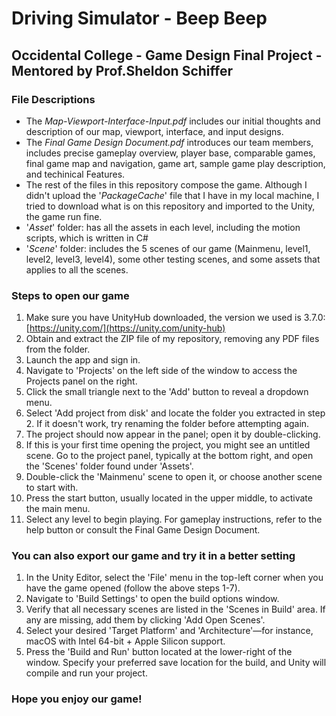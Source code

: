 # Driving Simulator - Beep Beep
## Occidental College - Game Design Final Project - Mentored by Prof.Sheldon Schiffer
### File Descriptions
- The _Map-Viewport-Interface-Input.pdf_ includes our initial thoughts and description of our map, viewport, interface, and input designs.
- The _Final Game Design Document.pdf_ introduces our team members, includes precise gameplay overview, player base, comparable games, final game map and navigation, game art, sample game play description, and techinical Features.
- The rest of the files in this repository compose the game. Although I didn't upload the '_PackageCache_' file that I have in my local machine, I tried to download what is on this repository and imported to the Unity, the game run fine.
- '_Asset_' folder: has all the assets in each level, including the motion scripts, which is written in C#
- '_Scene_' folder: includes the 5 scenes of our game (Mainmenu, level1, level2, level3, level4), some other testing scenes, and some assets that applies to all the scenes.
### Steps to open our game 
1. Make sure you have UnityHub downloaded, the version we used is 3.7.0: [https://unity.com/](https://unity.com/unity-hub)
2. Obtain and extract the ZIP file of my repository, removing any PDF files from the folder.
3. Launch the app and sign in.
4. Navigate to 'Projects' on the left side of the window to access the Projects panel on the right.
5. Click the small triangle next to the 'Add' button to reveal a dropdown menu.
6. Select 'Add project from disk' and locate the folder you extracted in step 2. If it doesn't work, try renaming the folder before attempting again.
7. The project should now appear in the panel; open it by double-clicking.
8. If this is your first time opening the project, you might see an untitled scene. Go to the project panel, typically at the bottom right, and open the 'Scenes' folder found under 'Assets'.
9. Double-click the 'Mainmenu' scene to open it, or choose another scene to start with.
10. Press the start button, usually located in the upper middle, to activate the main menu.
11. Select any level to begin playing. For gameplay instructions, refer to the help button or consult the Final Game Design Document.

### You can also export our game and try it in a better setting
1. In the Unity Editor, select the 'File' menu in the top-left corner when you have the game opened (follow the above steps 1-7).
2. Navigate to 'Build Settings' to open the build options window.
3. Verify that all necessary scenes are listed in the 'Scenes in Build' area. If any are missing, add them by clicking 'Add Open Scenes'.
4. Select your desired 'Target Platform' and 'Architecture'—for instance, macOS with Intel 64-bit + Apple Silicon support.
5. Press the 'Build and Run' button located at the lower-right of the window. Specify your preferred save location for the build, and Unity will compile and run your project.
### Hope you enjoy our game!

